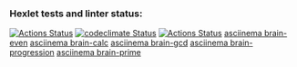 ### Hexlet tests and linter status:
[![Actions Status](https://github.com/mkolotovich/frontend-project-lvl1/workflows/hexlet-check/badge.svg)](https://github.com/mkolotovich/frontend-project-lvl1/actions)
[![codeclimate Status](https://api.codeclimate.com/v1/badges/11000177eef0aeeed376/maintainability)](https://codeclimate.com/github/mkolotovich/frontend-project-lvl1/maintainability)
[![Actions Status](https://github.com/mkolotovich/frontend-project-lvl1/workflows/ESLint-check/badge.svg)](https://github.com/mkolotovich/frontend-project-lvl1/actions)
[asciinema brain-even](https://asciinema.org/a/4WwXwCLifRqXPmlGlKF3qlpOo)
[asciinema brain-calc](https://asciinema.org/a/HlVNDWPNzdPtykZi0g9OsISbr)
[asciinema brain-gcd](https://asciinema.org/a/Z4OpwDiOJwHUPTR4wpSpBCvJp)
[asciinema brain-progression](https://asciinema.org/a/eDQG2UKljMthApHYsQHRBWW1a)
[asciinema brain-prime](https://asciinema.org/a/EpElc2iQlwXfBdSt4mGnFrH3A)